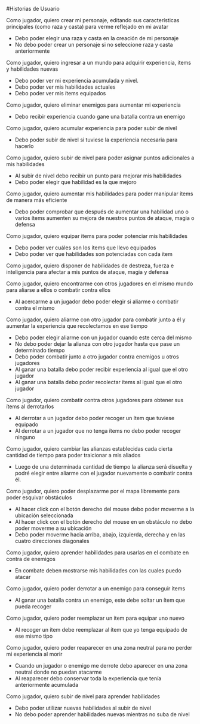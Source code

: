 #Historias de Usuario

Como jugador, quiero crear mi personaje, editando sus características principales (como raza y casta) para verme reflejado en mi avatar

* Debo poder elegir una raza y casta en la creación de mi personaje
* No debo poder crear un personaje si no seleccione raza y casta anteriormente

Como jugador, quiero ingresar a un mundo para adquirir experiencia, items y habilidades nuevas

* Debo poder ver mi experiencia acumulada y nivel.
* Debo poder ver mis habilidades actuales
* Debo poder ver mis ítems equipados

Como jugador, quiero eliminar enemigos para aumentar mi experiencia

* Debo recibir experiencia cuando gane una batalla contra un enemigo

Como jugador, quiero acumular experiencia para poder subir de nivel

* Debo poder subir de nivel si tuviese la experiencia necesaria para hacerlo

Como jugador, quiero subir de nivel para poder asignar puntos adicionales a mis habilidades

* Al subir de nivel debo recibir un punto para mejorar mis habilidades
* Debo poder elegir que habilidad es la que mejoro

Como jugador, quiero aumentar mis habilidades para poder manipular ítems de manera más eficiente

* Debo poder comprobar que después de aumentar una habilidad uno o varios ítems aumenten su mejora de nuestros puntos de ataque, magia o defensa

Como jugador, quiero equipar items para poder potenciar mis habilidades

* Debo poder ver cuáles son los ítems que llevo equipados
* Debo poder ver que habilidades son potenciadas con cada item

Como jugador, quiero disponer de habilidades de destreza, fuerza e inteligencia para afectar a mis puntos de ataque, magia y defensa

Como jugador, quiero encontrarme con otros jugadores en el mismo mundo para aliarse a ellos o combatir contra ellos

* Al acercarme a un jugador debo poder elegir si aliarme o combatir contra el mismo

Como jugador, quiero aliarme con otro jugador para combatir junto a él y aumentar la experiencia que recolectamos en ese tiempo

* Debo poder elegir aliarme con un jugador cuando este cerca del mismo
* No debo poder dejar la alianza con otro jugador hasta que pase un determinado tiempo
* Debo poder combatir junto a otro jugador contra enemigos u otros jugadores
* Al ganar una batalla debo poder recibir experiencia al igual que el otro jugador
* Al ganar una batalla debo poder recolectar ítems al igual que el otro jugador

Como jugador, quiero combatir contra otros jugadores para obtener sus ítems al derrotarlos

* Al derrotar a un jugador debo poder recoger un ítem que tuviese equipado
* Al derrotar a un jugador que no tenga ítems no debo poder recoger ninguno

Como jugador, quiero cambiar las alianzas establecidas cada cierta cantidad de tiempo para poder traicionar a mis aliados

* Luego de una determinada cantidad de tiempo la alianza será disuelta y podré elegir entre aliarme con el jugador nuevamente o combatir contra él.

Como jugador, quiero poder desplazarme por el mapa libremente para poder esquivar obstáculos

* Al hacer click con el botón derecho del mouse debo poder moverme a la ubicación seleccionada
* Al hacer click con el botón derecho del mouse en un obstáculo no debo poder moverme a su ubicación
* Debo poder moverme hacia arriba, abajo, izquierda, derecha y en las cuatro direcciones diagonales 

Como jugador, quiero aprender habilidades para usarlas en el combate en contra de enemigos

* En combate deben mostrarse mis habilidades con las cuales puedo atacar

Como jugador, quiero poder derrotar a un enemigo para conseguir ítems 

* Al ganar una batalla contra un enemigo, este debe soltar un ítem que pueda recoger

Como jugador, quiero poder reemplazar un item para equipar uno nuevo

* Al recoger un ítem debe reemplazar al ítem que yo tenga equipado de ese mismo tipo

Como jugador, quiero poder reaparecer en una zona neutral para no perder mi experiencia al morir

* Cuando un jugador o enemigo me derrote debo aparecer en una zona neutral donde no puedan atacarme
* Al reaparecer debo conservar toda la experiencia que tenía anteriormente acumulada

Como jugador, quiero subir de nivel para aprender habilidades  

* Debo poder utilizar nuevas habilidades al subir de nivel
* No debo poder aprender habilidades nuevas mientras no suba de nivel
